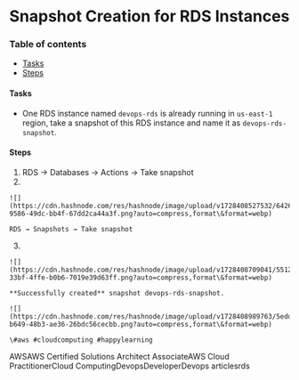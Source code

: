 # Snapshot Creation for RDS Instances

### Table of contents

* [Tasks](broken-reference)
* [Steps](broken-reference)

#### Tasks <a href="#heading-tasks" id="heading-tasks"></a>

* One RDS instance named `devops-rds` is already running in `us-east-1` region, take a snapshot of this RDS instance and name it as `devops-rds-snapshot`.

#### Steps <a href="#heading-steps" id="heading-steps"></a>

1. RDS → Databases → Actions → Take snapshot
2.

    ![](https://cdn.hashnode.com/res/hashnode/image/upload/v1728408527532/6426b8c9-9586-49dc-bb4f-67dd2ca44a3f.png?auto=compress,format\&format=webp)

    RDS → Snapshots → Take snapshot
3.

    ![](https://cdn.hashnode.com/res/hashnode/image/upload/v1728408709041/5512260d-33bf-4ffe-b0b6-7019e39d63ff.png?auto=compress,format\&format=webp)

    **Successfully created** snapshot devops-rds-snapshot.

    ![](https://cdn.hashnode.com/res/hashnode/image/upload/v1728408989763/5edde1b8-b649-48b3-ae36-26bdc56cecbb.png?auto=compress,format\&format=webp)

    \#aws #cloudcomputing #happylearning

AWSAWS Certified Solutions Architect AssociateAWS Cloud PractitionerCloud ComputingDevopsDeveloperDevops articlesrds
